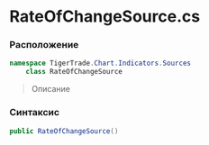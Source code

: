 
# RateOfChangeSource.cs
### Расположение
```csharp
namespace TigerTrade.Chart.Indicators.Sources  
    class RateOfChangeSource
```

> Описание

### Синтаксис
```csharp
public RateOfChangeSource()
```
